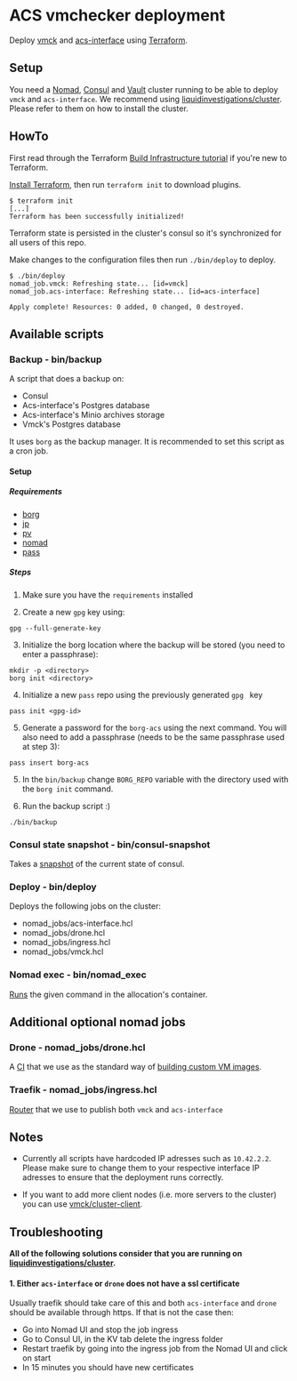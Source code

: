 # ACS vmchecker deployment

Deploy [vmck] and [acs-interface] using [Terraform].

[vmck]: https://github.com/vmck/vmck/
[acs-interface]: https://github.com/vmck/acs-interface/
[Terraform]: https://www.terraform.io/


## Setup

You need a [Nomad], [Consul] and [Vault] cluster running to be able to deploy
`vmck` and `acs-interface`. We recommend using [liquidinvestigations/cluster]. Please
refer to them on how to install the cluster.

[Nomad]: https://nomadproject.io/
[Consul]: https://www.consul.io/
[Vault]: https://www.vaultproject.io/
[liquidinvestigations/cluster]: https://github.com/liquidinvestigations/cluster


## HowTo
First read through the Terraform [Build Infrastructure tutorial] if you're new
to Terraform.

[Install Terraform], then run `terraform init` to download plugins.

```
$ terraform init
[...]
Terraform has been successfully initialized!
```

Terraform state is persisted in the cluster's consul so it's synchronized for
all users of this repo.

Make changes to the configuration files then run `./bin/deploy` to deploy.

```
$ ./bin/deploy
nomad_job.vmck: Refreshing state... [id=vmck]
nomad_job.acs-interface: Refreshing state... [id=acs-interface]

Apply complete! Resources: 0 added, 0 changed, 0 destroyed.
```

[Build Infrastructure tutorial]: https://learn.hashicorp.com/terraform/getting-started/build
[Install Terraform]: https://www.terraform.io/downloads.html


## Available scripts

### Backup - bin/backup

A script that does a backup on:

* Consul
* Acs-interface's Postgres database
* Acs-interface's Minio archives storage
* Vmck's Postgres database

It uses `borg` as the backup manager. It is recommended to set this script as
a cron job.

#### Setup

##### Requirements

* [borg](https://borgbackup.readthedocs.io/en/stable/)
* [jp](https://github.com/jmespath/jp)
* [pv](https://linux.die.net/man/1/pv)
* [nomad](https://www.nomadproject.io/docs/install/)
* [pass](https://www.passwordstore.org/)

##### Steps
1. Make sure you have the `requirements` installed

2. Create a new `gpg` key using:
```
gpg --full-generate-key
```

3. Initialize the borg location where the backup will be stored (you need to
enter a passphrase):
```
mkdir -p <directory>
borg init <directory>
```

4. Initialize a new `pass` repo using the previously generated `gpg ` key
```
pass init <gpg-id>
```

5. Generate a password for the `borg-acs` using the next command.
You will also need to add a passphrase (needs to be the same passphrase
used at step 3):
```
pass insert borg-acs
```

5. In the `bin/backup` change `BORG_REPO` variable with the directory used
with the `borg init` command.

6. Run the backup script :)
```
./bin/backup
```

### Consul state snapshot - bin/consul-snapshot

Takes a [snapshot] of the current state of consul.

[snapshot]: https://www.consul.io/api/snapshot.html


### Deploy - bin/deploy

Deploys the following jobs on the cluster:

* nomad_jobs/acs-interface.hcl
* nomad_jobs/drone.hcl
* nomad_jobs/ingress.hcl
* nomad_jobs/vmck.hcl


### Nomad exec - bin/nomad_exec

[Runs] the given command in the allocation's container.


[Runs]: https://nomadproject.io/docs/commands/alloc/exec/


## Additional optional nomad jobs

### Drone - nomad_jobs/drone.hcl

A [CI] that we use as the standard way of [building custom VM images].

[CI]: https://drone.io/
[building custom VM images]: https://github.com/vmck/image-builder


### Traefik - nomad_jobs/ingress.hcl

[Router] that we use to publish both `vmck` and `acs-interface`

[Router]: https://docs.traefik.io/


## Notes

* Currently all scripts have hardcoded IP adresses such as `10.42.2.2`. Please make
sure to change them to your respective interface IP adresses to ensure that the
deployment runs correctly.

* If you want to add more client nodes (i.e. more servers to the cluster) you can
use [vmck/cluster-client].

[vmck/cluster-client]: https://github.com/vmck/cluster-client


## Troubleshooting

**All of the following solutions consider that you are running on [liquidinvestigations/cluster].**

#### 1. Either `acs-interface` or `drone` does not have a ssl certificate

Usually traefik should take care of this and both `acs-interface` and `drone` should be available
through https. If that is not the case then:

* Go into Nomad UI and stop the job ingress
* Go to Consul UI, in the KV tab delete the ingress folder
* Restart traefik by going into the ingress job from the Nomad UI and click on start
* In 15 minutes you should have new certificates

[liquidinvestigations/cluster]: https://github.com/liquidinvestigations/cluster
